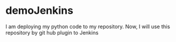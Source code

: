 # demoJenkins
I am deploying my python code to my repository. Now, I will use this repository by git hub plugin to Jenkins
